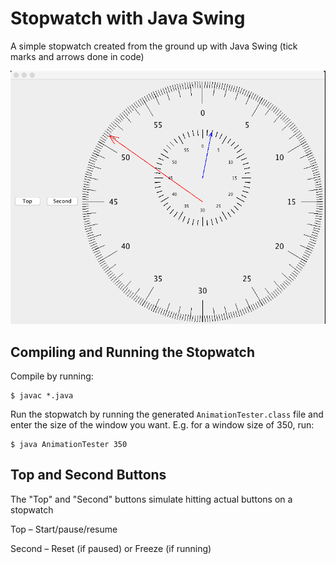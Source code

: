 # Stopwatch with Java Swing
A simple stopwatch created from the ground up with Java Swing (tick marks and arrows done in code)

![screenshot](screenshot.png)

## Compiling and Running the Stopwatch 
Compile by running: 
```
$ javac *.java
``` 
Run the stopwatch by running the generated `AnimationTester.class` file and enter the size of the window you want. E.g. for a window size of 350, run: 
```
$ java AnimationTester 350
```

## Top and Second Buttons
The "Top" and "Second" buttons simulate hitting actual buttons on a stopwatch

Top – Start/pause/resume

Second – Reset (if paused) or Freeze (if running)
